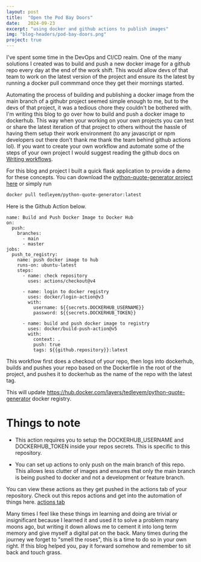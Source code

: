 ```yaml
---
layout: post
title:  "Open the Pod Bay Doors"
date:   2024-09-23
excerpt: "using docker and github actions to publish images"
img: "blog-headers/pod-bay-doors.png" 
project: true  
---
```


I've spent some time in the DevOps and CI/CD realm. One of the many solutions I created was to build and push a new docker image for a github repo every day at the end of the work shift. This would allow devs of that team to work on the latest version of the project and ensure its the latest by running a docker pull commmand once they get their mornings started. 

Automating the process of building and publishing a docker image from the main branch of a githubr project seemed simple enough to me, but to the devs of that project, it was a tedious chore they couldn't be bothered with. I'm writing this blog to go over how to build and push a docker image to dockerhub. This way when your working on your own projects you can test or share the latest iteration of that project to others without the hassle of having them setup their work environment (to any javascript or npm developers out there don't thank me thank the team behind github actions lol). If you want to create your own workflow and automate some of the steps of your own project I would suggest reading the github docs on [Writing workflows](https://docs.github.com/en/actions/learn-github-actions). 

For this blog and project I built a quick flask application to provide a demo for these concepts. You can download the [python-quote-generator project here](https://github.com/tedleyem/python-quote-generator) or simply run 
```bash
docker pull tedleyem/python-quote-generator:latest
```

Here is the  Github Action below. 


```
name: Build and Push Docker Image to Docker Hub
on:
  push:
    branches:
      - main
      - master
jobs:
  push_to_registry:
    name: push docker image to hub
    runs-on: ubuntu-latest
    steps:
      - name: check repository
        uses: actions/checkout@v4

      - name: login to docker registry
        uses: docker/login-action@v3
        with:
          username: ${{secrets.DOCKERHUB_USERNAME}}
          password: ${{secrets.DOCKERHUB_TOKEN}}

      - name: build and push docker image to registry
        uses: docker/build-push-action@v5
        with:
          context: .
          push: true
          tags: ${{github.repository}}:latest
```

This workflow first does a checkout of your repo, then logs into dockerhub, builds and pushes your repo based on the Dockerfile in the root of the project, and pushes it to dockerhub as the name of the repo with the latest tag. 


This will update https://hub.docker.com/layers/tedleyem/python-quote-generator docker registry.


# Things to note 
* This action requires you to setup the DOCKERHUB_USERNAME and DOCKERHUB_TOKEN inside your repos secrets. This is specific to this repository. 

* You can set up actions to only push on the main branch of this repo. This allows less clutter of images and ensures that only the main branch is being pushed to docker and not a development or feature branch. 


You can view these actions as they get pushed in the actions tab of your repository. Check out this repos actions and get into the automation of things here. [actions tab](https://github.com/tedleyem/python-quote-generator/actions)

Many times I feel like these things im learning and doing are trivial or insignificant because I learned it and used it to solve a problem many moons ago, but writing it down allows me to cement it into long term memory and give myself a digital pat on the back. Many times during the journey we forget to "smell the roses", this is a time to do so in your own right. If this blog helped you, pay it forward somehow and remember to sit back and touch grass.